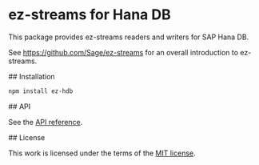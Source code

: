 # ez-streams for Hana DB

This package provides ez-streams readers and writers for SAP Hana DB.

See https://github.com/Sage/ez-streams for an overall introduction to ez-streams.

<a name="installation"/>
## Installation

``` sh
npm install ez-hdb
```

<a name="api"/>
## API

See the [API reference](API.md).

<a name="license"/>
## License

This work is licensed under the terms of the [MIT license](http://en.wikipedia.org/wiki/MIT_License).
